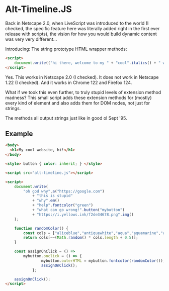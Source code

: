 # Alt-Timeline.JS

Back in Netscape 2.0, when LiveScript was introduced to the world (I checked, the specific feature
here was literally added right in the first ever release with scripts), the vision for how you would build
dynamic content was very very different...

Introducing: The string prototype HTML wrapper methods:

```html
<script>
	document.write(("hi there, welcome to my " + "cool".italics() + " website!").fontcolor("red"));
</script>
```

Yes. This works in Netscape 2.0 (I checked).
It does not work in Netscape 1.22 (I checked).
And it works in Chrome 122 and Firefox 124.

What if we took this even further, to truly stupid levels of extension method madness?
This small script adds these extension methods for (mostly) every kind of element and also adds them for
DOM nodes, not just for strings.

The methods all output strings just like in good ol Sept '95.

## Example

```html
<body>
  <h1>My cool website, hi!</h1>
</body>

<style> button { color: inherit; } </style>

<script src="alt-timeline.js"></script>

<script>
	document.write(
	    "oh god why".a("https://google.com")
	        + "this is stupid"
	        + "why".em()
	        + "help".fontcolor("green")
	        + "what can go wrong!".button("mybutton")
	        + "https://i.yellows.ink/f2de34678.png".img()
	);

	function randomColor() {
		const cols = ["aliceblue","antiquewhite","aqua","aquamarine","azure","beige","bisque","black","blanchedalmond","blue","blueviolet","brown","burlywood","cadetblue","chartreuse","chocolate","coral","cornflowerblue","cornsilk","crimson","cyan","darkblue","darkcyan","darkgoldenrod","darkgray","darkgrey","darkgreen","darkkhaki","darkmagenta","darkolivegreen","darkorange","darkorchid","darkred","darksalmon","darkseagreen","darkslateblue","darkslategray","darkslategrey","darkturquoise","darkviolet","deeppink","deepskyblue","dimgray","dimgrey","dodgerblue","firebrick","floralwhite","forestgreen","fuchsia","gainsboro","ghostwhite","gold","goldenrod","gray","grey","green","greenyellow","honeydew","hotpink","indianred","indigo","ivory","khaki","lavender","lavenderblush","lawngreen","lemonchiffon","lightblue","lightcoral","lightcyan","lightgoldenrodyellow","lightgray","lightgrey","lightgreen","lightpink","lightsalmon","lightseagreen","lightskyblue","lightslategray","lightslategrey","lightsteelblue","lightyellow","lime","limegreen","linen","magenta","maroon","mediumaquamarine","mediumblue","mediumorchid","mediumpurple","mediumseagreen","mediumslateblue","mediumspringgreen","mediumturquoise","mediumvioletred","midnightblue","mintcream","mistyrose","moccasin","navajowhite","navy","oldlace","olive","olivedrab","orange","orangered","orchid","palegoldenrod","palegreen","paleturquoise","palevioletred","papayawhip","peachpuff","peru","pink","plum","powderblue","purple","rebeccapurple","red","rosybrown","royalblue","saddlebrown","salmon","sandybrown","seagreen","seashell","sienna","silver","skyblue","slateblue","slategray","slategrey","snow","springgreen","steelblue","tan","teal","thistle","tomato","turquoise","violet","wheat","white","whitesmoke","yellow","yellowgreen"];
		return cols[~~(Math.random() * cols.length + 0.5)];
	}

	const assignOnClick = () =>
		mybutton.onclick = () => {
				mybutton.outerHTML = mybutton.fontcolor(randomColor());
				assignOnClick();
			};

	assignOnClick();
</script>
```
